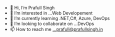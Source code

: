 - 👋 Hi, I’m Prafull Singh
- 👀 I’m interested in ...Web Developement
- 🌱 I’m currently learning .NET,C#, Azure, DevOps
- 💞️ I’m looking to collaborate on ...DevOps
- 📫 How to reach me ...prafull@prafullsingh.in

<!---
prafullss/prafullss is a ✨ special ✨ repository because its `README.md` (this file) appears on your GitHub profile.
You can click the Preview link to take a look at your changes.
--->
